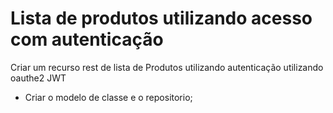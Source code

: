 # Lista de produtos utilizando acesso com autenticação
Criar um recurso rest de lista de Produtos utilizando autenticação utilizando  oauthe2 JWT 

- Criar o modelo de classe e o repositorio;
